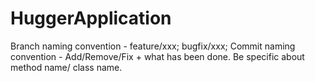 # HuggerApplication
Branch naming convention - feature/xxx; bugfix/xxx; 
Commit naming convention - Add/Remove/Fix + what has been done. Be specific about method name/ class name. 
